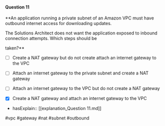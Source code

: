 #### Question  11


**An application running a private subnet of an Amazon VPC must have outbound internet access for downloading updates.

The Solutions Architect does not want the application exposed to inbound connection attempts. Which steps should be

taken?**


- [ ] Create a NAT gateway but do not create attach an internet gateway to the VPC


- [ ] Attach an internet gateway to the private subnet and create a NAT gateway


- [ ] Attach an internet gateway to the VPC but do not create a NAT gateway


- [x] Create a NAT gateway and attach an internet gateway to the VPC



- hasExplain:: [[explanation_Question  11.md]]

#vpc #gateway #nat #subnet #outbound 